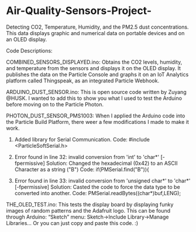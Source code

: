 # Air-Quality-Sensors-Project-
Detecting CO2, Temperature, Humidity, and the PM2.5 dust concentrations. This data displays graphic and numerical data on portable devices and on an OLED display. 

Code Descriptions:

COMBINED_SENSORS_DISPLAYED.ino: Obtains the CO2 levels, humidity, and temperature from the sensors and displays it on the OLED display. It publishes the data on the Particle Console and graphs it on an IoT Analytics platform called Thingspeak, as an integrated Particle Webhook.  

ARDUINO_DUST_SENSOR.ino: This is open source code written by Zuyang @HUSK. I wanted to add this to show you what I used to test the Arduino before moving on to the Particle Photon. 

PHOTON_DUST_SENSOR_PMS1003: When I applied the Arduino code into the Particle Build Platform, there weer a few modifications I made to make it work.

1. Added library for Serial Communication. 
Code: #include <ParticleSoftSerial.h> 

2. Error found in line 32: invalid conversion from 'int' to 'char*' [-fpermissive]
Solution: Changed the hexadecimal (0x42) to an ASCII Character as a string ("B") 
Code: if(PMSerial.find("B")){    

3. Error found in line 33: invalid conversion from 'unsigned char*' to 'char*' [-fpermissive]
Solution: Casted the code to force the data type to be converted into another. 
Code:  PMSerial.readBytes((char*)buf,LENG);

THE_OLED_TEST.ino: This tests the display board by displaying funky images of random patterns and the Adafruit logo. This can be found through Arduino: “Sketch” menu: Sketch→Include Library→Manage Libraries… Or you can just copy and paste this code. :) 


